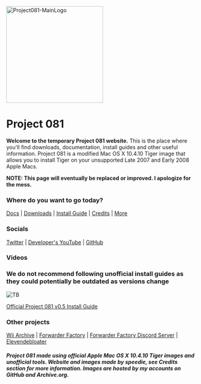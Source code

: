 <img width="256" alt="Project081-MainLogo" src="https://user-images.githubusercontent.com/71722170/143572664-dd5c2017-4ed7-4612-880d-783ab828aa28.png">

# Project 081


**Welcome to the temporary Project 081 website.** This is the place where you'll find downloads, documentation, install guides and other useful information.
Project 081 is a modified Mac OS X 10.4.10 Tiger image that allows you to install Tiger on your unsupported Late 2007 and Early 2008 Apple Macs.

**NOTE: This page will eventually be replaced or improved. I apologize for the mess.**

### **Where do you want to go today?**

[Docs](https://github.com/p081/wiki/wiki "Docs") | [Downloads](https://p081.github.io/downloads "Downloads") | [Install Guide](https://p081.github.io/installguide "InstallGuide") | [Credits](https://p081.github.io/credits "Credits") | [More](https://p081.github.io/more "More")

### **Socials**

[Twitter](https://twitter.com/@project081 "Twitter") | [Developer's YouTube](https://youtube.com/speedie "DevYT") | [GitHub](https://github.com/p081 "GitHub")

### Videos

### **We do not recommend following unofficial install guides as they could potentially be outdated as versions change**
![TB](https://user-images.githubusercontent.com/71722170/143601345-761ddf55-66c9-48b7-bd36-c4828cbbae7a.jpeg)

[Official Project 081 v0.5 Install Guide](https://www.youtube.com/watch?v=ch_eIXkctLg "Official Project 081 v0.5 Install Guide")

### Other projects

[Wii Archive](https://github.com/ForwarderFactory/wii "Wii") | [Forwarder Factory](https://youtube.com/ForwarderFactory "FFYT") | [Forwarder Factory Discord Server](https://ffdiscord.github.io "FFDiscord") | [Elevendebloater](https://github.com/speediegamer/Elevendebloater "Debloater")



##### Project 081 made using official Apple Mac OS X 10.4.10 Tiger images and unofficial tools. Website and images made by speedie, see Credits section for more information. Images are hosted by my accounts on GitHub and Archive.org.
